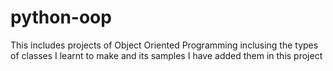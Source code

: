 # python-oop
This includes projects of Object Oriented Programming inclusing the types of classes I learnt to make and its samples I have added them in this project
